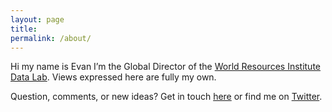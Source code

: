 ```yaml
---
layout: page
title: 
permalink: /about/
---
```


Hi my name is Evan I’m the Global Director of the <a href = "https://www.wri.org/data" target = "_blank">World Resources Institute Data Lab</a>. Views expressed here are fully my own.

Question, comments, or new ideas? Get in touch [here](http://etachov.github.io/contact/) or find me on <a href = "https://twitter.com/EvanTachovsky" target = "_blank">Twitter</a>.
